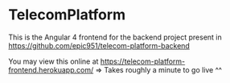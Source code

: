 # TelecomPlatform

This is the Angular 4 frontend for the backend project present in https://github.com/epic951/telecom-platform-backend

You may view this online at https://telecom-platform-frontend.herokuapp.com/ => Takes roughly a minute to go live ^^
